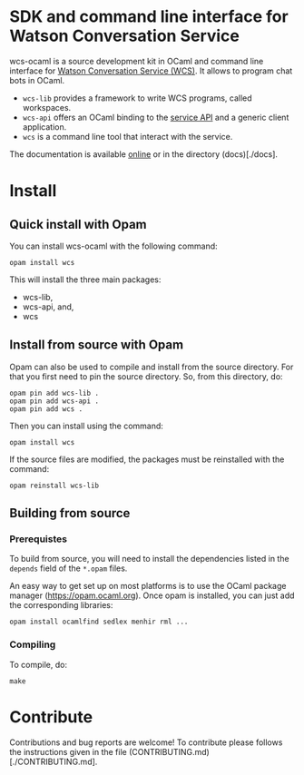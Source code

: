 # SDK and command line interface for Watson Conversation Service

wcs-ocaml is a source development kit in OCaml and command line interface for
[Watson Conversation Service (WCS)](https://www.ibm.com/watson/services/conversation/). It allows to program chat bots in OCaml.

* `wcs-lib` provides a framework to write WCS programs, called
  workspaces.
* `wcs-api` offers an OCaml binding to the
  [service API](https://www.ibm.com/watson/developercloud/conversation/api/v1/)
  and a generic client application.
* `wcs` is a command line tool that interact with the service.

The documentation is available [online](https://ibm.github.io/wcs-ocaml/) or in
the directory (docs)[./docs].

# Install

## Quick install with Opam

You can install wcs-ocaml with the following command:
```
opam install wcs
```

This will install the three main packages:
- wcs-lib,
- wcs-api, and,
- wcs


## Install from source with Opam

Opam can also be used to compile and install from the source
directory. For that you first need to pin the source directory.
So, from this directory, do:
```
opam pin add wcs-lib .
opam pin add wcs-api .
opam pin add wcs .
```

Then you can install using the command:
```
opam install wcs
```

If the source files are modified, the packages must be reinstalled
with the command:
```
opam reinstall wcs-lib
```


## Building from source
### Prerequistes

To build from source, you will need to install the dependencies
listed in the `depends` field of the `*.opam` files.

An easy way to get set up on most platforms is to use the OCaml
package manager (https://opam.ocaml.org). Once opam is installed, you
can just add the corresponding libraries:
```
opam install ocamlfind sedlex menhir rml ...
```

### Compiling

To compile, do:

```
make
```


# Contribute

Contributions and bug reports are welcome!
To contribute please follows the instructions given in the file (CONTRIBUTING.md)[./CONTRIBUTING.md].
